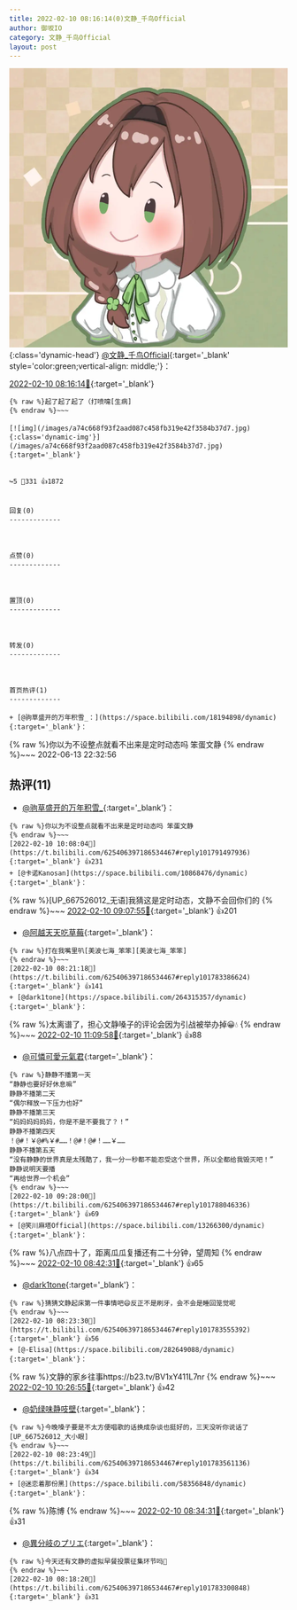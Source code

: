 ```yaml
---
title: 2022-02-10 08:16:14(0)文静_千鸟Official
author: 御坂IO
category: 文静_千鸟Official
layout: post
---
```


![img](/images/ac7482ed1b9a7f203dc68c0c4a77c488a27b108a.jpg){:class='dynamic-head'}
[@文静_千鸟Official](https://space.bilibili.com/667526012/dynamic){:target='_blank' style='color:green;vertical-align: middle;'}：

[2022-02-10 08:16:14🔗](https://t.bilibili.com/625406397186534467){:target='_blank'}

~~~
{% raw %}起了起了起了（打喷嚏[生病]
{% endraw %}~~~

[![img](/images/a74c668f93f2aad087c458fb319e42f3584b37d7.jpg){:class='dynamic-img'}](/images/a74c668f93f2aad087c458fb319e42f3584b37d7.jpg){:target='_blank'}


↪️5 💬331 👍1872


回复(0)
-------------



点赞(0)
-------------



置顶(0)
-------------



转发(0)
-------------



首页热评(1)
-------------

+ [@驹草盛开的万年积雪_：](https://space.bilibili.com/18194898/dynamic){:target='_blank'}：
~~~
{% raw %}你以为不设整点就看不出来是定时动态吗 笨蛋文静
{% endraw %}~~~
2022-06-13 22:32:56


热评(11)
-------------

+ [@驹草盛开的万年积雪_](https://space.bilibili.com/18194898/dynamic){:target='_blank'}：
~~~
{% raw %}你以为不设整点就看不出来是定时动态吗 笨蛋文静
{% endraw %}~~~
[2022-02-10 10:08:04🔗](https://t.bilibili.com/625406397186534467#reply101791497936){:target='_blank'} 👍231
+ [@卡诺Kanosan](https://space.bilibili.com/10868476/dynamic){:target='_blank'}：
~~~
{% raw %}[UP_667526012_无语]我猜这是定时动态，文静不会回你们的
{% endraw %}~~~
[2022-02-10 09:07:55🔗](https://t.bilibili.com/625406397186534467#reply101786381360){:target='_blank'} 👍201
+ [@阿越天天吃草莓](https://space.bilibili.com/310008905/dynamic){:target='_blank'}：
~~~
{% raw %}打在我嘴里叭[美波七海_笨笨][美波七海_笨笨]
{% endraw %}~~~
[2022-02-10 08:21:18🔗](https://t.bilibili.com/625406397186534467#reply101783386624){:target='_blank'} 👍141
+ [@dark1tone](https://space.bilibili.com/264315357/dynamic){:target='_blank'}：
~~~
{% raw %}太离谱了，担心文静嗓子的评论会因为引战被举办掉😀💧
{% endraw %}~~~
[2022-02-10 11:09:58🔗](https://t.bilibili.com/625406397186534467#reply101797694032){:target='_blank'} 👍88
+ [@可憐可愛元氣君](https://space.bilibili.com/23102642/dynamic){:target='_blank'}：
~~~
{% raw %}静静不播第一天
“静静也要好好休息嘛”
静静不播第二天
“偶尔释放一下压力也好”
静静不播第三天
“妈妈妈妈妈妈，你是不是不要我了？！”
静静不播第四天
！@#！￥@#%￥#……！@#！@#！……￥……
静静不播第五天
“没有静静的世界真是太残酷了，我一分一秒都不能忍受这个世界，所以全都给我毁灭吧！”
静静说明天要播
“再给世界一个机会”
{% endraw %}~~~
[2022-02-10 09:28:00🔗](https://t.bilibili.com/625406397186534467#reply101788046336){:target='_blank'} 👍69
+ [@笑川麻塔Official](https://space.bilibili.com/13266300/dynamic){:target='_blank'}：
~~~
{% raw %}八点四十了，距离瓜瓜复播还有二十分钟，望周知
{% endraw %}~~~
[2022-02-10 08:42:31🔗](https://t.bilibili.com/625406397186534467#reply101784736128){:target='_blank'} 👍65
+ [@dark1tone](https://space.bilibili.com/264315357/dynamic){:target='_blank'}：
~~~
{% raw %}猜猜文静起床第一件事情吧😄反正不是刷牙，会不会是睡回笼觉呢
{% endraw %}~~~
[2022-02-10 08:23:30🔗](https://t.bilibili.com/625406397186534467#reply101783555392){:target='_blank'} 👍56
+ [@-Elisa](https://space.bilibili.com/282649088/dynamic){:target='_blank'}：
~~~
{% raw %}文静的家乡往事https://b23.tv/BV1xY411L7nr
{% endraw %}~~~
[2022-02-10 10:26:55🔗](https://t.bilibili.com/625406397186534467#reply101793315920){:target='_blank'} 👍42
+ [@奶绿味静吱壁](https://space.bilibili.com/8900706/dynamic){:target='_blank'}：
~~~
{% raw %}今晚嗓子要是不太方便唱歌的话换成杂谈也挺好的，三天没听你说话了[UP_667526012_大小眼]
{% endraw %}~~~
[2022-02-10 08:23:49🔗](https://t.bilibili.com/625406397186534467#reply101783561136){:target='_blank'} 👍34
+ [@迷恋着那份黑](https://space.bilibili.com/58356848/dynamic){:target='_blank'}：
~~~
{% raw %}陈博
{% endraw %}~~~
[2022-02-10 08:34:31🔗](https://t.bilibili.com/625406397186534467#reply101784122240){:target='_blank'} 👍31
+ [@異分岐のプリエ](https://space.bilibili.com/1056997306/dynamic){:target='_blank'}：
~~~
{% raw %}今天还有文静的虚拟早餐投票征集环节吗🤔
{% endraw %}~~~
[2022-02-10 08:18:20🔗](https://t.bilibili.com/625406397186534467#reply101783300848){:target='_blank'} 👍31


